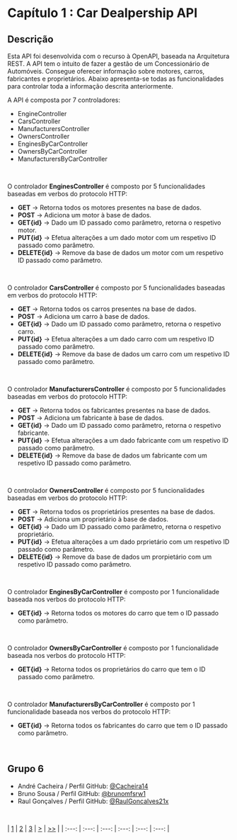 # Capítulo 1 : Car Dealpership API

## Descrição

Esta API foi desenvolvida com o recurso à OpenAPI, baseada na Arquitetura REST.
A API tem o intuito de fazer a gestão de um Concessionário de Automóveis. Consegue oferecer informação sobre motores, carros, fabricantes e proprietários. Abaixo apresenta-se todas as funcionalidades para controlar toda a informação descrita anteriormente.

A API é composta por 7 controladores:
* EngineController
* CarsController
* ManufacturersController
* OwnersController
* EnginesByCarController
* OwnersByCarController
* ManufacturersByCarController

</br>

O controlador **EnginesController** é composto por 5 funcionalidades baseadas em verbos do protocolo HTTP:
* **GET** -> Retorna todos os motores presentes na base de dados.
* **POST** -> Adiciona um motor à base de dados.
* **GET{id}** -> Dado um ID passado como parâmetro, retorna o respetivo motor.
* **PUT{id}** -> Efetua alterações a um dado motor com um respetivo ID passado como parâmetro.
* **DELETE{id}** -> Remove da base de dados um motor com um respetivo ID passado como parâmetro.

<br>

O controlador **CarsController** é composto por 5 funcionalidades baseadas em verbos do protocolo HTTP:
* **GET** -> Retorna todos os carros presentes na base de dados.
* **POST** -> Adiciona um carro à base de dados.
* **GET{id}** -> Dado um ID passado como parâmetro, retorna o respetivo carro.
* **PUT{id}** -> Efetua alterações a um dado carro com um respetivo ID passado como parâmetro.
* **DELETE{id}** -> Remove da base de dados um carro com um respetivo ID passado como parâmetro.

<br>

O controlador **ManufacturersController** é composto por 5 funcionalidades baseadas em verbos do protocolo HTTP:
* **GET** -> Retorna todos os fabricantes presentes na base de dados.
* **POST** -> Adiciona um fabricante à base de dados.
* **GET{id}** -> Dado um ID passado como parâmetro, retorna o respetivo fabricante.
* **PUT{id}** -> Efetua alterações a um dado fabricante com um respetivo ID passado como parâmetro.
* **DELETE{id}** -> Remove da base de dados um fabricante com um respetivo ID passado como parâmetro.

<br>

O controlador **OwnersController** é composto por 5 funcionalidades baseadas em verbos do protocolo HTTP:
* **GET** -> Retorna todos os proprietários presentes na base de dados.
* **POST** -> Adiciona um proprietário à base de dados.
* **GET{id}** -> Dado um ID passado como parâmetro, retorna o respetivo proprietário.
* **PUT{id}** -> Efetua alterações a um dado prprietário com um respetivo ID passado como parâmetro.
* **DELETE{id}** -> Remove da base de dados um prorpietário com um respetivo ID passado como parâmetro.

<br>

O controlador **EnginesByCarController** é composto por 1 funcionalidade baseada nos verbos do protocolo HTTP:
* **GET{id}** -> Retorna todos os motores do carro que tem o ID passado como parâmetro.

<br>

O controlador **OwnersByCarController** é composto por 1 funcionalidade baseada nos verbos do protocolo HTTP:
* **GET{id}** -> Retorna todos os proprietários do carro que tem o ID passado como parâmetro.

<br>

O controlador **ManufacturersByCarController** é composto por 1 funcionalidade baseada nos verbos do protocolo HTTP:
* **GET{id}** -> Retorna todos os fabricantes do carro que tem o ID passado como parâmetro.

<br>

## Grupo 6

* André Cacheira / Perfil GitHub: [@Cacheira14](https://github.com/Cacheira14)
* Bruno Sousa / Perfil GitHub: [@brunomfsrw1](https://github.com/brunomfsrw1)
* Raul Gonçalves / Perfil GitHub: [@RaulGoncalves21x](https://github.com/RaulGoncalves21x)

<br>

| [1](capitulo1.md) | [2](capitulo2.md) | [3](capitulo3.md) | [>](capitulo2.md) | [>>](capitulo3.md) |
| :---: | :---: | :---: | :---: | :---: | :---: |
